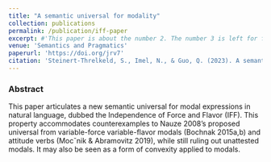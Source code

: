 ```yaml
---
title: "A semantic universal for modality"
collection: publications
permalink: /publication/iff-paper
excerpt: #'This paper is about the number 2. The number 3 is left for future work.' date: 
venue: 'Semantics and Pragmatics'
paperurl: 'https://doi.org/jrv7'
citation: 'Steinert-Threlkeld, S., Imel, N., & Guo, Q. (2023). A semantic universal for modality. <i>Semantics and Pragmatics </i>, 16, 1:EA-1:EA. https://doi.org/10.3765/sp.16.1'
---
```


### Abstract

This paper articulates a new semantic universal for modal expressions in natural language, dubbed the Independence of Force and Flavor (IFF). This property accommodates counterexamples to Nauze 2008’s proposed universal from variable-force variable-flavor modals (Bochnak 2015a,b) and attitude verbs (Mocˇnik & Abramovitz 2019), while still ruling out unattested modals. It may also be seen as a form of convexity applied to modals.
